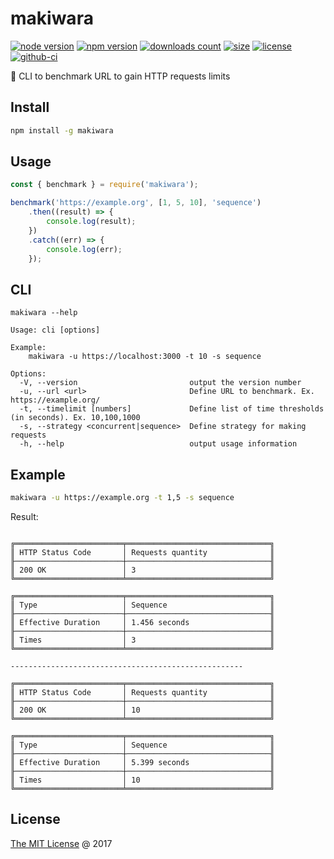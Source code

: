 # makiwara

[![node version](https://img.shields.io/node/v/makiwara.svg)](https://www.npmjs.com/package/makiwara)
[![npm version](https://badge.fury.io/js/makiwara.svg)](https://badge.fury.io/js/makiwara)
[![downloads count](https://img.shields.io/npm/dt/makiwara.svg)](https://www.npmjs.com/package/makiwara)
[![size](https://packagephobia.com/badge?p=makiwara)](https://packagephobia.com/result?p=makiwara)
[![license](https://img.shields.io/npm/l/makiwara.svg)](https://piecioshka.mit-license.org)
[![github-ci](https://github.com/piecioshka/makiwara/actions/workflows/testing.yml/badge.svg)](https://github.com/piecioshka/makiwara/actions/workflows/testing.yml)

🔨 CLI to benchmark URL to gain HTTP requests limits

## Install

```bash
npm install -g makiwara
```

## Usage

```javascript
const { benchmark } = require('makiwara');

benchmark('https://example.org', [1, 5, 10], 'sequence')
    .then((result) => {
        console.log(result);
    })
    .catch((err) => {
        console.log(err);
    });
```

## CLI

```text
makiwara --help

Usage: cli [options]

Example:
    makiwara -u https://localhost:3000 -t 10 -s sequence

Options:
  -V, --version                         output the version number
  -u, --url <url>                       Define URL to benchmark. Ex. https://example.org/
  -t, --timelimit [numbers]             Define list of time thresholds (in seconds). Ex. 10,100,1000
  -s, --strategy <concurrent|sequence>  Define strategy for making requests
  -h, --help                            output usage information
```

## Example

```bash
makiwara -u https://example.org -t 1,5 -s sequence
```

Result:

```text

╔════════════════════════╤════════════════════════════════╗
║ HTTP Status Code       │ Requests quantity              ║
╟────────────────────────┼────────────────────────────────╢
║ 200 OK                 │ 3                              ║
╚════════════════════════╧════════════════════════════════╝

╔════════════════════════╤════════════════════════════════╗
║ Type                   │ Sequence                       ║
╟────────────────────────┼────────────────────────────────╢
║ Effective Duration     │ 1.456 seconds                  ║
╟────────────────────────┼────────────────────────────────╢
║ Times                  │ 3                              ║
╚════════════════════════╧════════════════════════════════╝

----------------------------------------------------

╔════════════════════════╤════════════════════════════════╗
║ HTTP Status Code       │ Requests quantity              ║
╟────────────────────────┼────────────────────────────────╢
║ 200 OK                 │ 10                             ║
╚════════════════════════╧════════════════════════════════╝

╔════════════════════════╤════════════════════════════════╗
║ Type                   │ Sequence                       ║
╟────────────────────────┼────────────────────────────────╢
║ Effective Duration     │ 5.399 seconds                  ║
╟────────────────────────┼────────────────────────────────╢
║ Times                  │ 10                             ║
╚════════════════════════╧════════════════════════════════╝
```

## License

[The MIT License](https://piecioshka.mit-license.org) @ 2017
